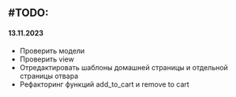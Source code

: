 ## #TODO:

#### 13.11.2023

- Проверить модели
- Проверить view
- Отредактировать шаблоны домашней страницы и отдельной страницы отвара
- Рефакторинг функций add_to_cart и remove to cart
